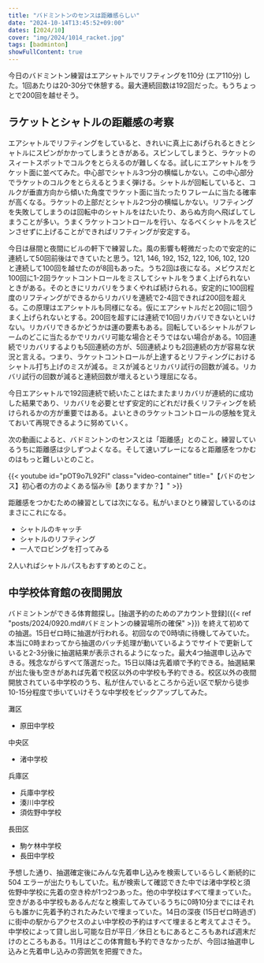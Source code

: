 ```yaml
---
title: "バドミントンのセンスは距離感らしい"
date: "2024-10-14T13:45:52+09:00"
dates: [2024/10]
cover: "img/2024/1014_racket.jpg"
tags: [badminton]
showFullContent: true
---
```


今日のバドミントン練習はエアシャトルでリフティングを110分 (エア110分) した。1回あたりは20-30分で休憩する。最大連続回数は192回だった。もうちょっとで200回を越せそう。

## ラケットとシャトルの距離感の考察

エアシャトルでリフティングをしていると、きれいに真上にあげられるときとシャトルにスピンがかかってしまうときがある。スピンしてしまうと、ラケットのスィートスポットでコルクをとらえるのが難しくなる。試しにエアシャトルをラケット面に並べてみた。中心部でシャトル3つ分の横幅しかない。この中心部分でラケットのコルクをとらえるとうまく弾ける。シャトルが回転していると、コルクが垂直方向から傾いた角度でラケット面に当たったりフレームに当たる確率が高くなる。ラケットの上部だとシャトル2つ分の横幅しかない。リフティングを失敗してしまうのは回転中のシャトルをはたいたり、あらぬ方向へ飛ばしてしまうことが多い。うまくラケットコントロールを行い、なるべくシャトルをスピンさせずに上げることができればリフティングが安定する。

今日は昼間と夜間にビルの軒下で練習した。風の影響も軽微だったので安定的に連続して50回前後はできていたと思う。121, 146, 192, 152, 122, 106, 102, 120 と連続して100回を越せたのが8回もあった。うち2回は夜になる。メビウスだと100回に1-2回ラケットコントロールをミスしてシャトルをうまく上げられないときがある。そのときにリカバリをうまくやれば続けられる。安定的に100回程度のリフティングができるからリカバリを連続で2-4回できれば200回を超える。この原理はエアシャトルも同様になる。仮にエアシャトルだと20回に1回うまく上げられないとする。200回を超すには連続で10回リカバリできないといけない。リカバリできるかどうかは運の要素もある。回転しているシャトルがフレームのどこに当たるかでリカバリ可能な場合とそうではない場合がある。10回連続でリカバリするよりも5回連続の方が、5回連続よりも2回連続の方が容易な状況と言える。つまり、ラケットコントロールが上達するとリフティングにおけるシャトル打ち上げのミスが減る。ミスが減るとリカバリ試行の回数が減る。リカバリ試行の回数が減ると連続回数が増えるという理屈になる。

今日エアシャトルで192回連続で続いたことはたまたまリカバリが連続的に成功した結果であり、リカバリを必要とせず安定的にどれだけ長くリフティングを続けられるかの方が重要ではある。よいときのラケットコントロールの感触を覚えておいて再現できるように努めていく。

次の動画によると、バドミントンのセンスとは「距離感」とのこと。練習しているうちに距離感は少しずつよくなる。そして速いプレーになると距離感をつかむのはもっと難しいとのこと。

{{< youtube id="pOT9o7L92FI" class="video-container" title="【バドのセンス】初心者の方のよくある悩み⑩【ありますか？】" >}}

距離感をつかむための練習としては次になる。私がいまひとり練習しているのはまさにこれになる。

* シャトルのキャッチ
* シャトルのリフティング
* 一人でロビングを打ってみる

2人いればシャトルパスもおすすめとのこと。

## 中学校体育館の夜間開放

バドミントンができる体育館探し。[抽選予約のためのアカウント登録]({{< ref "posts/2024/0920.md#バドミントンの練習場所の確保" >}}) を終えて初めての抽選。15日ゼロ時に抽選が行われる。初回なので0時頃に待機してみていた。本当に0時まわってから抽選のバッチ処理が動いているようでサイトで更新していると2-3分後に抽選結果が表示されるようになった。最大4つ抽選申し込みできる。残念ながらすべて落選だった。15日以降は先着順で予約できる。抽選結果が出た後も空きがあれば先着で校区以外の中学校も予約できる。校区以外の夜間開放されている中学校のうち、私が住んでいるところから近い区で駅から徒歩10-15分程度で歩いていけそうな中学校をピックアップしてみた。

灘区

* 原田中学校

中央区

* 渚中学校

兵庫区

* 兵庫中学校
* 湊川中学校
* 須佐野中学校

長田区

* 駒ケ林中学校
* 長田中学校

予想した通り、抽選確定後にみんな先着申し込みを検索しているらしく断続的に 504 エラーが出たりもしていた。私が検索して確認できた中では渚中学校と須佐野中学校に先着の空き枠が1つ2つあった。他の中学校はすべて埋まっていた。空きがある中学校もあるんだなと検索してみているうちに0時10分までにはそれらも誰かに先着予約されたみたいで埋まっていた。14日の深夜 (15日ゼロ時過ぎ) に街中の駅からアクセスのよい中学校の予約はすべて埋まると考えてよさそう。中学校によって貸し出し可能な日が平日／休日ともにあるところもあれば週末だけのところもある。11月はどこの体育館も予約できなかったが、今回は抽選申し込みと先着申し込みの雰囲気を把握できた。
